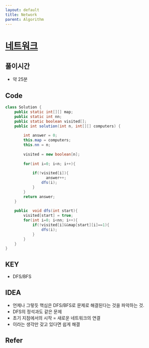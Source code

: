 ```yaml
---
layout: default
title: Network
parent: Algorithm
---
```


# <a href="https://programmers.co.kr/learn/courses/30/lessons/43162">네트워크</a>


## 풀이시간
- 약 25분
  

## Code

```java
class Solution {
    public static int[][] map;
    public static int nn;
    public static boolean visited[];
    public int solution(int n, int[][] computers) {
       
        int answer = 0;
        this.map = computers;
        this.nn = n;
        
        visited = new boolean[n];
    
        for(int i=0; i<n; i++){
          
            if(!visited[i]){
                  answer++;
                dfs(i);
            }
        }
        return answer;
    }
    
    public  void dfs(int start){
        visited[start] = true;
        for(int i=0; i<nn; i++){
            if(!visited[i]&&map[start][i]==1){
                dfs(i);
            }
        }
    }
}
```

## KEY
- DFS/BFS


## IDEA

- 언제나 그렇듯 핵심은 DFS/BFS로 문제로 해결된다는 것을 파악하는 것.
- DFS의 정석과도 같은 문제
- 초기 지점에서의 시작 = 새로운 네트워크의 연결
- 이라는 생각만 갖고 있다면 쉽게 해결 


## Refer




